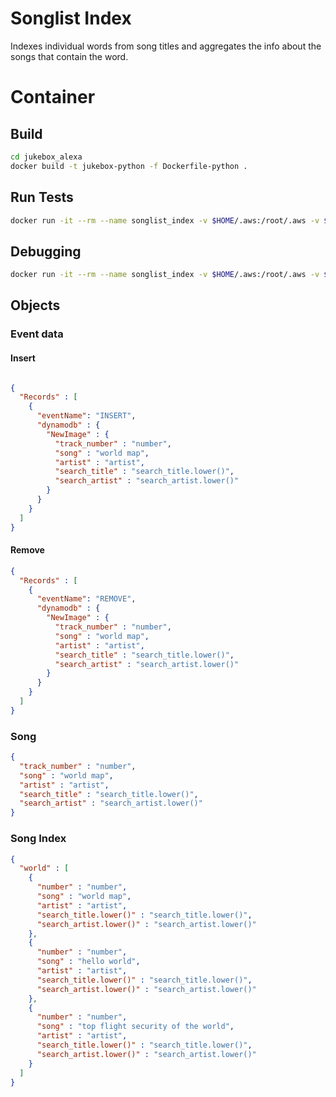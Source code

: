Songlist Index
==============

Indexes individual words from song titles and aggregates the info about the songs that contain the word.

Container
=========

## Build

```bash
cd jukebox_alexa
docker build -t jukebox-python -f Dockerfile-python .
```

## Run Tests

```bash
docker run -it --rm --name songlist_index -v $HOME/.aws:/root/.aws -v $PWD/songlist_index:/project jukebox-python entrypoint tests
```

## Debugging

```bash
docker run -it --rm --name songlist_index -v $HOME/.aws:/root/.aws -v $PWD/songlist_index:/project jukebox-python
```

## Objects

### Event data

#### Insert

```json

{
  "Records" : [
    {
      "eventName": "INSERT",
      "dynamodb" : {
        "NewImage" : {
          "track_number" : "number",
          "song" : "world map",
          "artist" : "artist",
          "search_title" : "search_title.lower()",
          "search_artist" : "search_artist.lower()"
        }
      }
    }
  ]
}
```

#### Remove

```json
{
  "Records" : [
    {
      "eventName": "REMOVE",
      "dynamodb" : {
        "NewImage" : {
          "track_number" : "number",
          "song" : "world map",
          "artist" : "artist",
          "search_title" : "search_title.lower()",
          "search_artist" : "search_artist.lower()"
        }
      }
    }
  ]
}

```

### Song

```json
{
  "track_number" : "number",
  "song" : "world map",
  "artist" : "artist",
  "search_title" : "search_title.lower()",
  "search_artist" : "search_artist.lower()"
}
```

### Song Index

```json
{
  "world" : [
    {
      "number" : "number",
      "song" : "world map",
      "artist" : "artist",
      "search_title.lower()" : "search_title.lower()",
      "search_artist.lower()" : "search_artist.lower()"
    },
    {
      "number" : "number",
      "song" : "hello world",
      "artist" : "artist",
      "search_title.lower()" : "search_title.lower()",
      "search_artist.lower()" : "search_artist.lower()"
    },
    {
      "number" : "number",
      "song" : "top flight security of the world",
      "artist" : "artist",
      "search_title.lower()" : "search_title.lower()",
      "search_artist.lower()" : "search_artist.lower()"
    }
  ]
}
```
